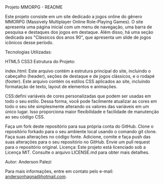 Projeto MMORPG - README

Este projeto consiste em um site dedicado a jogos online do gênero MMORPG (Massively Multiplayer Online Role-Playing Games). O site apresenta uma página inicial com um menu de navegação, uma barra de pesquisa e destaques dos jogos em destaque. Além disso, há uma seção dedicada aos "Clássicos dos anos 90", que apresenta um slide de jogos icônicos desse período.

Tecnologias Utilizadas:

HTML5
CSS3
Estrutura do Projeto:

index.html: Este arquivo contém a estrutura principal do site, incluindo o cabeçalho (header), seções de destaque e de jogos clássicos, e o rodapé (footer).
 Este arquivo contém os estilos CSS aplicados ao site, incluindo formatação de texto, layout de elementos e animações.

CSS:defini variáveis de cores personalizadas que podem ser usadas em todo o seu estilo. 
Dessa forma, você pode facilmente atualizar as cores em todo o seu site simplesmente alterando os valores das variáveis em um único lugar. Isso proporciona maior flexibilidade e facilidade de manutenção ao seu código CSS.

Faça um fork deste repositório para sua própria conta do GitHub.
Clone o repositório forkado para o seu ambiente local usando o comando git clone.
Faça suas alterações no código fonte.
Adicione, comite e faça push das suas alterações para o seu repositório no GitHub.
Envie um pull request para o repositório original.
Licença:
Este projeto está licenciado sob a Licença MIT. Consulte o arquivo LICENSE.md para obter mais detalhes.

Autor:
Anderson Palezi

Para mais informações, entre em contato pelo e-mail: andersonhagna@hotmail.com.
